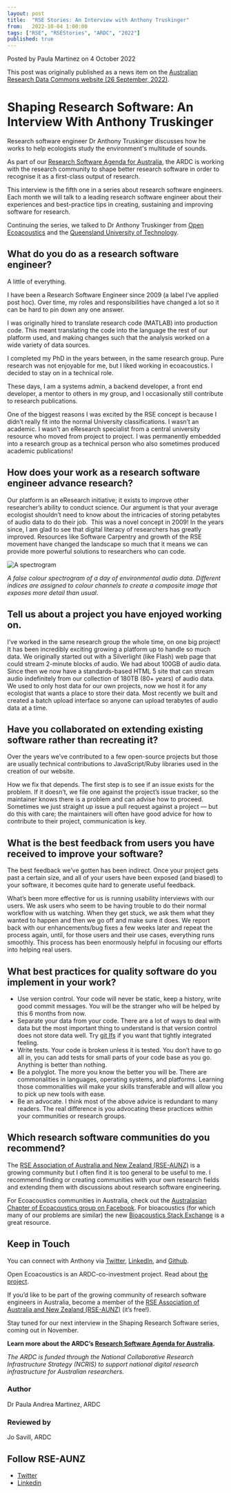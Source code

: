 ```yaml
---
layout: post
title:  "RSE Stories: An Interview with Anthony Truskinger"
from:   2022-10-04 1:00:00
tags: ["RSE", "RSEStories", "ARDC", "2022"]
published: true                     
---
```


Posted by Paula Martinez on 4 October 2022

This post was originally published as a news item on the [Australian Research Data Commons website (26 September, 2022)]([https://ardc.edu.au/article/shaping-research-software-an-interview-with-anthony-truskinger/).

Shaping Research Software: An Interview With Anthony Truskinger
===============================================================

Research software engineer Dr Anthony Truskinger discusses how he works to help ecologists study the environment's multitude of sounds.

As part of our [Research Software Agenda for Australia](https://ardc.edu.au/project/research-software-agenda-for-australia/), the ARDC is working with the research community to shape better research software in order to recognise it as a first-class output of research. 

This interview is the fifth one in a series about research software engineers. Each month we will talk to a leading research software engineer about their experiences and best-practice tips in creating, sustaining and improving software for research. 

Continuing the series, we talked to Dr Anthony Truskinger from [Open Ecoacoustics](https://openecoacoustics.org/) and the [Queensland University of Technology](https://www.qut.edu.au/about/our-people/academic-profiles/a.truskinger).

What do you do as a research software engineer?
-----------------------------------------------

A little of everything.

I have been a Research Software Engineer since 2009 (a label I’ve applied post hoc). Over time, my roles and responsibilities have changed a lot so it can be hard to pin down any one answer.

I was originally hired to translate research code (MATLAB) into production code. This meant translating the code into the language the rest of our platform used, and making changes such that the analysis worked on a wide variety of data sources. 

I completed my PhD in the years between, in the same research group. Pure research was not enjoyable for me, but I liked working in ecoacoustics. I decided to stay on in a technical role.

These days, I am a systems admin, a backend developer, a front end developer, a mentor to others in my group, and I occasionally still contribute to research publications. 

One of the biggest reasons I was excited by the RSE concept is because I didn’t really fit into the normal University classifications. I wasn’t an academic. I wasn’t an eResearch specialist from a central university resource who moved from project to project. I was permanently embedded into a research group as a technical person who also sometimes produced academic publications!

How does your work as a research software engineer advance research?
--------------------------------------------------------------------

Our platform is an eResearch initiative; it exists to improve other researcher’s ability to conduct science. Our argument is that your average ecologist shouldn’t need to know about the intricacies of storing petabytes of audio data to do their job.  This was a novel concept in 2009! In the years since, I am glad to see that digital literacy of researchers has greatly improved. Resources like Software Carpentry and growth of the RSE movement have changed the landscape so much that it means we can provide more powerful solutions to researchers who can code.

![A spectrogram](https://ardc.edu.au/wp-content/uploads/2022/09/ecoacoustics-data-image-1024x224.png)

_A false colour spectrogram of a day of environmental audio data. Different indices are assigned to colour channels to create a composite image that exposes more detail than usual_.

Tell us about a project you have enjoyed working on.
----------------------------------------------------

I’ve worked in the same research group the whole time, on one big project! It has been incredibly exciting growing a platform up to handle so much data. We originally started out with a Silverlight (like Flash) web page that could stream 2-minute blocks of audio. We had about 100GB of audio data. Since then we now have a standards-based HTML 5 site that can stream audio indefinitely from our collection of 180TB (80+ years) of audio data. We used to only host data for our own projects, now we host it for any ecologist that wants a place to store their data. Most recently we built and created a batch upload interface so anyone can upload terabytes of audio data at a time.

Have you collaborated on extending existing software rather than recreating it? 
--------------------------------------------------------------------------------

Over the years we’ve contributed to a few open-source projects but those are usually technical contributions to JavaScript/Ruby libraries used in the creation of our website.

How we fix that depends. The first step is to see if an issue exists for the problem. If it doesn’t, we file one against the project’s issue tracker, so the maintainer knows there is a problem and can advise how to proceed. Sometimes we just straight up issue a pull request against a project — but do this with care; the maintainers will often have good advice for how to contribute to their project, communication is key.

What is the best feedback from users you have received to improve your software?
--------------------------------------------------------------------------------

The best feedback we’ve gotten has been indirect. Once your project gets past a certain size, and all of your users have been exposed (and biased) to your software, it becomes quite hard to generate useful feedback. 

What’s been more effective for us is running usability interviews with our users. We ask users who seem to be having trouble to do their normal workflow with us watching. When they get stuck, we ask them what they wanted to happen and then we go off and make sure it does. We report back with our enhancements/bug fixes a few weeks later and repeat the process again, until, for those users and their use cases, everything runs smoothly. This process has been enormously helpful in focusing our efforts into helping real users.

What best practices for quality software do you implement in your work? 
------------------------------------------------------------------------

*   Use version control. Your code will never be static, keep a history, write good commit messages. You will be the stranger who will be helped by this 6 months from now.
*   Separate your data from your code. There are a lot of ways to deal with data but the most important thing to understand is that version control does not store data well. Try [git lfs](https://git-lfs.github.com/) if you want that tightly integrated feeling.
*   Write tests. Your code is broken unless it is tested. You don’t have to go all in, you can add tests for small parts of your code base as you go. Anything is better than nothing.
*   Be a polyglot. The more you know the better you will be. There are commonalities in languages, operating systems, and platforms. Learning those commonalities will make your skills transferable and will allow you to pick up new tools with ease.
*   Be an advocate. I think most of the above advice is redundant to many readers. The real difference is you advocating these practices within your communities or research groups. 

Which research software communities do you recommend? 
------------------------------------------------------

The [RSE Association of Australia and New Zealand (RSE-AUNZ)](https://rse-aunz.github.io/) is a growing community but I often find it is too general to be useful to me. I recommend finding or creating communities with your own research fields and extending them with discussions about research software engineering.

For Ecoacoustics communities in Australia, check out the [Australasian Chapter of Ecoacoustics group on Facebook](https://www.facebook.com/groups/ausecoacoustics). For bioacoustics (for which many of our problems are similar) the new [Bioacoustics Stack Exchange](https://bioacoustics.stackexchange.com/) is a great resource.

Keep in Touch
-------------

You can connect with Anthony via [Twitter](https://twitter.com/atruskie), [LinkedIn](https://www.linkedin.com/in/anthonytruskinger), and [Github](https://github.com/atruskie).

Open Ecoacoustics is an ARDC-co-investment project. Read about [the project](https://ardc.edu.au/project/open-ecoacoustics/).

If you’d like to be part of the growing community of research software engineers in Australia, become a member of the [RSE Association of Australia and New Zealand (RSE-AUNZ)](https://rse-aunz.github.io/) (it’s free!).

Stay tuned for our next interview in the Shaping Research Software series, coming out in November.

**Learn more about the ARDC’s [Research Software Agenda for Australia](https://ardc.edu.au/project/research-software-agenda-for-australia/).**

_The ARDC is funded through the National Collaborative Research Infrastructure Strategy (NCRIS) to support national digital research infrastructure for Australian researchers._

### Author

Dr Paula Andrea Martinez, ARDC

### Reviewed by

Jo Savill, ARDC

Follow RSE-AUNZ
---------------

*   [Twitter](https://twitter.com/RSE-AUNZ)
*   [Linkedin](https://www.linkedin.com/groups/13836034/)
